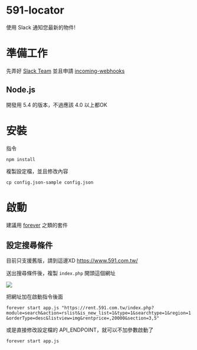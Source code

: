# 591-locator
使用 Slack 通知您最新的物件!

# 準備工作

先弄好 [Slack Team](http://www.playpcesor.com/2015/06/slack.html) 並且申請 [incoming-webhooks](https://slack.com/apps/A0F7XDUAZ-incoming-webhooks)

## Node.js
開發用 5.4 的版本，不過應該 4.0 以上都OK

# 安裝

指令

`npm install`

複製設定檔，並且修改內容

`cp config.json-sample config.json`

# 啟動
建議用 [forever](https://github.com/foreverjs/forever) 之類的套件

## 設定搜尋條件

目前只支援舊版，請到這邊XD https://www.591.com.tw/

送出搜尋條件後，複製 `index.php` 開頭這個網址

![](http://i.imgur.com/RRtrDvH.png)

把網址加在啟動指令後面

`forever start app.js "https://rent.591.com.tw/index.php?module=search&action=rslist&is_new_list=1&type=1&searchtype=1&region=1&orderType=desc&listview=img&rentprice=,20000&section=3,5"`

或是直接修改設定檔的 API_ENDPOINT，就可以不加參數啟動了

`forever start app.js`


